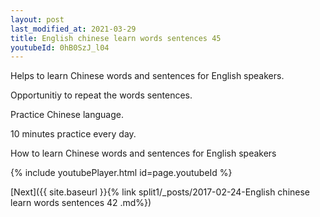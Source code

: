 ```yaml
---
layout: post
last_modified_at: 2021-03-29
title: English chinese learn words sentences 45 
youtubeId: 0hB0SzJ_l04
---
```

 
 
Helps to learn Chinese words and sentences for English speakers.

Opportunitiy to repeat the words sentences. 

Practice Chinese language. 
 
10 minutes practice every day. 
 
How to learn Chinese words and sentences for English speakers 
 
{% include youtubePlayer.html id=page.youtubeId %}
 
 
[Next]({{ site.baseurl }}{% link  split1/_posts/2017-02-24-English chinese learn words sentences 42 .md%})
 
